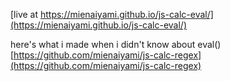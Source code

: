 [live at https://mienaiyami.github.io/js-calc-eval/](https://mienaiyami.github.io/js-calc-eval/)

here's what i made when i didn't know about eval() [https://github.com/mienaiyami/js-calc-regex](https://github.com/mienaiyami/js-calc-regex)

